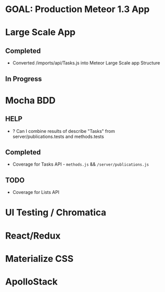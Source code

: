# GOAL: Production Meteor 1.3 App

# Large Scale App
## Completed
* Converted /imports/api/Tasks.js into Meteor Large Scale app Structure

## In Progress

# Mocha BDD
## HELP
* ? Can I combine results of describe "Tasks" from server/publications.tests and methods.tests

## Completed
* Coverage for Tasks API - `methods.js` &&  `/server/publications.js`

## TODO
* Coverage for Lists API


# UI Testing / Chromatica
# React/Redux
# Materialize CSS
# ApolloStack
